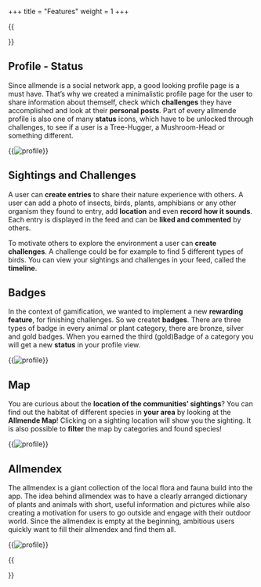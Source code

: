 +++
title = "Features"
weight = 1
+++

{{<section title="Feature set" >}}

## Profile - Status
Since allmende is a social network app, a good looking profile page is a must have.
That’s why we created a minimalistic profile page for the user to share information
about themself, check which **challenges** they have accomplished and look at their
**personal posts**. Part of every allmende profile is also one of many **status** icons,
which have to be unlocked through challenges, to see if a user is a Tree-Hugger, a
Mushroom-Head or something different.

{{<image src="profile.png" alt="profile" >}}


## Sightings and Challenges
A user can **create entries** to share their nature experience with others. A user can add a photo of insects, birds, plants, amphibians or any other organism they found to entry, add **location** and even **record how it sounds**. Each entry is displayed in the feed and can be **liked and commented** by others.

To motivate others to explore the environment a user can **create challenges**. A challenge could be for example to find 5 different types of birds. You can view your sightings and challenges in your feed, called the **timeline**.

## Badges
In the context of gamification, we wanted to implement a new **rewarding feature**, for finishing challenges. So we createt **badges**. There are three types of badge in every animal or plant category, there are bronze, silver and gold badges. When you earned the third (gold)Badge of a category you will get a new **status** in your profile view.

{{<image src="badges.png" alt="profile" >}}



## Map
You are curious about the **location of the communities’ sightings**? You can find out the habitat of different species in **your area** by looking at the **Allmende Map**! Clicking on a sighting location will show you the sighting. It is also possible to **filter** the map by categories and found species!

{{<image src="map.png" alt="profile" >}}

## Allmendex
The allmendex is a giant collection of the local flora and fauna build into the app.
The idea behind allmendex was to have a clearly arranged dictionary of plants and
animals with short, useful information and pictures while also creating a motivation
for users to go outside and engage with their outdoor world. Since the allmendex is
empty at the beginning, ambitious users quickly want to fill their allmendex and find
them all.

{{<image src="allmendex.png" alt="profile" >}}


{{</section>}}